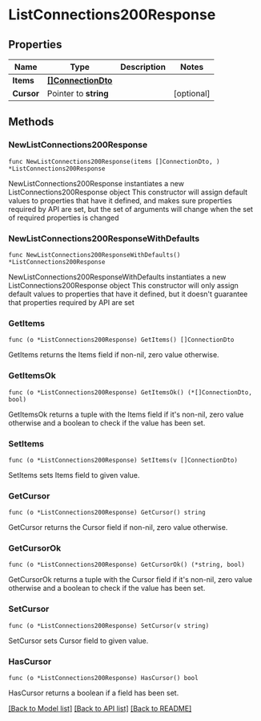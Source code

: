 # ListConnections200Response

## Properties

Name | Type | Description | Notes
------------ | ------------- | ------------- | -------------
**Items** | [**[]ConnectionDto**](ConnectionDto.md) |  | 
**Cursor** | Pointer to **string** |  | [optional] 

## Methods

### NewListConnections200Response

`func NewListConnections200Response(items []ConnectionDto, ) *ListConnections200Response`

NewListConnections200Response instantiates a new ListConnections200Response object
This constructor will assign default values to properties that have it defined,
and makes sure properties required by API are set, but the set of arguments
will change when the set of required properties is changed

### NewListConnections200ResponseWithDefaults

`func NewListConnections200ResponseWithDefaults() *ListConnections200Response`

NewListConnections200ResponseWithDefaults instantiates a new ListConnections200Response object
This constructor will only assign default values to properties that have it defined,
but it doesn't guarantee that properties required by API are set

### GetItems

`func (o *ListConnections200Response) GetItems() []ConnectionDto`

GetItems returns the Items field if non-nil, zero value otherwise.

### GetItemsOk

`func (o *ListConnections200Response) GetItemsOk() (*[]ConnectionDto, bool)`

GetItemsOk returns a tuple with the Items field if it's non-nil, zero value otherwise
and a boolean to check if the value has been set.

### SetItems

`func (o *ListConnections200Response) SetItems(v []ConnectionDto)`

SetItems sets Items field to given value.


### GetCursor

`func (o *ListConnections200Response) GetCursor() string`

GetCursor returns the Cursor field if non-nil, zero value otherwise.

### GetCursorOk

`func (o *ListConnections200Response) GetCursorOk() (*string, bool)`

GetCursorOk returns a tuple with the Cursor field if it's non-nil, zero value otherwise
and a boolean to check if the value has been set.

### SetCursor

`func (o *ListConnections200Response) SetCursor(v string)`

SetCursor sets Cursor field to given value.

### HasCursor

`func (o *ListConnections200Response) HasCursor() bool`

HasCursor returns a boolean if a field has been set.


[[Back to Model list]](../README.md#documentation-for-models) [[Back to API list]](../README.md#documentation-for-api-endpoints) [[Back to README]](../README.md)


